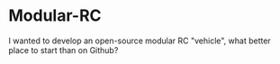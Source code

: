 # Modular-RC
I wanted to develop an open-source modular RC "vehicle", what better place to start than on Github?
